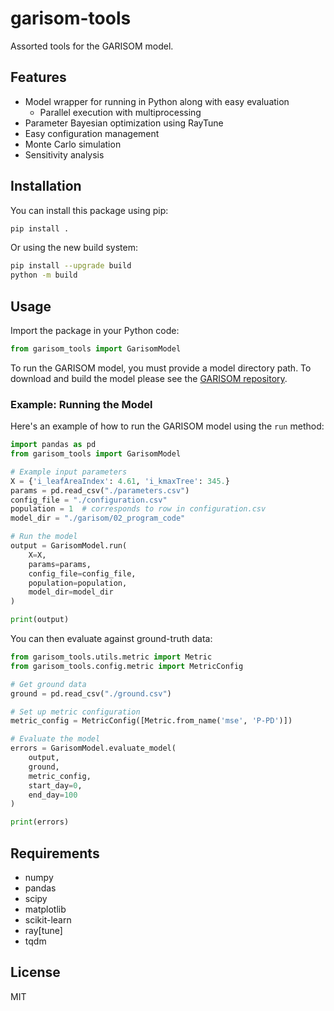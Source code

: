 # garisom-tools

Assorted tools for the GARISOM model.

## Features
- Model wrapper for running in Python along with easy evaluation
  - Parallel execution with multiprocessing
- Parameter Bayesian optimization using RayTune
- Easy configuration management
- Monte Carlo simulation
- Sensitivity analysis

## Installation

You can install this package using pip:

```bash
pip install .
```

Or using the new build system:

```bash
pip install --upgrade build
python -m build
```

## Usage

Import the package in your Python code:

```python
from garisom_tools import GarisomModel
```

To run the GARISOM model, you must provide a model directory path. To download and build the model please see the [GARISOM repository](https://github.com/colinpannikkat/garisom).

### Example: Running the Model

Here's an example of how to run the GARISOM model using the `run` method:

```python
import pandas as pd
from garisom_tools import GarisomModel

# Example input parameters
X = {'i_leafAreaIndex': 4.61, 'i_kmaxTree': 345.}
params = pd.read_csv("./parameters.csv")
config_file = "./configuration.csv"
population = 1  # corresponds to row in configuration.csv
model_dir = "./garisom/02_program_code"

# Run the model
output = GarisomModel.run(
    X=X,
    params=params,
    config_file=config_file,
    population=population,
    model_dir=model_dir
)

print(output)
```

You can then evaluate against ground-truth data:
```python
from garisom_tools.utils.metric import Metric
from garisom_tools.config.metric import MetricConfig

# Get ground data
ground = pd.read_csv("./ground.csv")

# Set up metric configuration
metric_config = MetricConfig([Metric.from_name('mse', 'P-PD')])

# Evaluate the model
errors = GarisomModel.evaluate_model(
    output,
    ground,
    metric_config,
    start_day=0,
    end_day=100
)

print(errors)
```

## Requirements
- numpy
- pandas
- scipy
- matplotlib
- scikit-learn
- ray[tune]
- tqdm

## License
MIT
